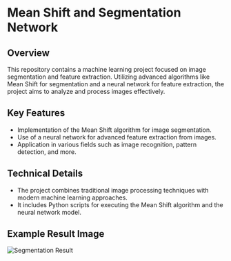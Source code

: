 # Mean Shift and Segmentation Network

## Overview
This repository contains a machine learning project focused on image segmentation and feature extraction. Utilizing advanced algorithms like Mean Shift for segmentation and a neural network for feature extraction, the project aims to analyze and process images effectively.

## Key Features
- Implementation of the Mean Shift algorithm for image segmentation.
- Use of a neural network for advanced feature extraction from images.
- Application in various fields such as image recognition, pattern detection, and more.

## Technical Details
- The project combines traditional image processing techniques with modern machine learning approaches.
- It includes Python scripts for executing the Mean Shift algorithm and the neural network model.

## Example Result Image
![Segmentation Result](https://github.com/brosio-lsn/mean_shift_and_segmentation_network/blob/main/result.png)

